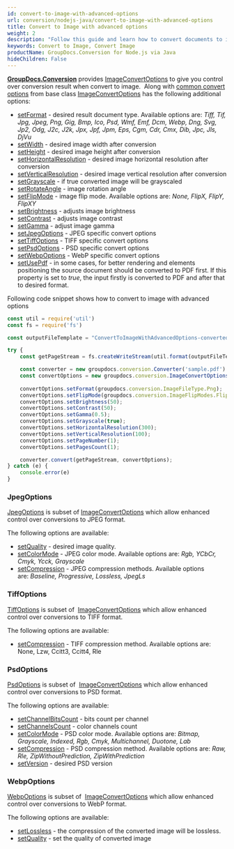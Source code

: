 ```yaml
---
id: convert-to-image-with-advanced-options
url: conversion/nodejs-java/convert-to-image-with-advanced-options
title: Convert to Image with advanced options
weight: 2
description: "Follow this guide and learn how to convert documents to image with height, width, resolution, brightness and other customizations using GroupDocs.Conversion for Node.js via Java."
keywords: Convert to Image, Convert Image
productName: GroupDocs.Conversion for Node.js via Java
hideChildren: False
---
```

[**GroupDocs.Conversion**](#) provides [ImageConvertOptions](#) to give you control over conversion result when convert to image.  Along with [common convert options](#) from base class [ImageConvertOptions](#) has the following additional options:
*   [setFormat](#) - desired result document type. Available options are: *Tiff, Tif, Jpg, Jpeg, Png, Gig, Bmp, Ico, Psd, Wmf, Emf, Dcm, Webp, Dng, Svg, Jp2, Odg, J2c, J2k, Jpx, Jpf, Jpm, Eps, Cgm, Cdr, Cmx, Dib, Jpc, Jls, DjVu*
*   [setWidth](#) -  desired image width after conversion
*   [setHeight](#) -  desired image height after conversion
*   [setHorizontalResolution](#) -  desired image horizontal resolution after conversion
*   [setVerticalResolution](#) -  desired image vertical resolution after conversion
*   [setGrayscale](#) -  if true converted image will be grayscaled
*   [setRotateAngle](#) -  image rotation angle
*   [setFlipMode](#) -  image flip mode. Available options are: *None, FlipX, FlipY, FlipXY*
*   [setBrightness](#) -  adjusts image brightness
*   [setContrast](#) -  adjusts image contrast
*   [setGamma](#) -  adjust image gamma      
*   [setJpegOptions](#) -  JPEG specific convert options
*   [setTiffOptions](#) -  TIFF specific convert options
*   [setPsdOptions](#) -  PSD specific convert options
*   [setWebpOptions](#) - WebP specific convert options    
*   [setUsePdf](#) -  in some cases, for better rendering and elements positioning the source document should be converted to PDF first. If this property is set to *true*, the input firstly is converted to PDF and after that to desired format.

Following code snippet shows how to convert to image with advanced options

```js
const util = require('util')
const fs = require('fs')

const outputFileTemplate = "ConvertToImageWithAdvancedOptions-converted-page-%s.png"; 

try {
    const getPageStream = fs.createWriteStream(util.format(outputFileTemplate, 1))

    const converter = new groupdocs.conversion.Converter('sample.pdf')
    const convertOptions = new groupdocs.conversion.ImageConvertOptions();
    
    convertOptions.setFormat(groupdocs.conversion.ImageFileType.Png);
    convertOptions.setFlipMode(groupdocs.conversion.ImageFlipModes.FlipY);
    convertOptions.setBrightness(50);
    convertOptions.setContrast(50);
    convertOptions.setGamma(0.5);
    convertOptions.setGrayscale(true);
    convertOptions.setHorizontalResolution(300);
    convertOptions.setVerticalResolution(100);
    convertOptions.setPageNumber(1);
    convertOptions.setPagesCount(1);

    converter.convert(getPageStream, convertOptions);
} catch (e) {
    console.error(e)
}
```

### JpegOptions

[JpegOptions](#) is subset of [ImageConvertOptions](#) which allow enhanced control over conversions to JPEG format. 

The following options are available:

*   [setQuality](#) - desired image quality.
*   [setColorMode](#) - JPEG color mode. Available options are: *Rgb, YCbCr, Cmyk, Ycck, Grayscale*
*   [setCompression](#) - JPEG compression methods. Available options are: *Baseline, Progressive, Lossless, JpegLs*

### TiffOptions

[TiffOptions](#) is subset of  [ImageConvertOptions](#) which allow enhanced control over conversions to TIFF format. 

The following options are available:

*   [setCompression](#) - TIFF compression method. Available options are: None, Lzw, Ccitt3, Ccitt4, Rle

### PsdOptions

[PsdOptions](#) is subset of  [ImageConvertOptions](#) which allow enhanced control over conversions to PSD format. 

The following options are available:

*   [setChannelBitsCount](#) - bits count per channel
*   [setChannelsCount](#) - color channels count
*   [setColorMode](#) - PSD color mode. Available options are: *Bitmap, Grayscale, Indexed, Rgb, Cmyk, Multichannel, Duotone, Lab*
*   [setCompression](#) - PSD compression method. Available options are: *Raw, Rle, ZipWithoutPrediction, ZipWithPrediction*
*   [setVersion](#) - desired PSD version

### WebpOptions

[WebpOptions](#) is subset of  [ImageConvertOptions](#) which allow enhanced control over conversions to WebP format. 

The following options are available:

*   [setLossless](#) - the compression of the converted image will be lossless.
*   [setQuality](#) - set the quality of converted image
